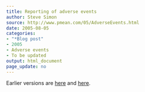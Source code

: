 ```yaml
---
title: Reporting of adverse events
author: Steve Simon
source: http://www.pmean.com/05/AdverseEvents.html
date: 2005-08-05
categories:
- "*Blog post"
- 2005
- Adverse events
- To be updated
output: html_document
page_update: no
---
```


Earlier versions are [here][sim1] and [here][sim2].

[sim1]: http://www.pmean.com/05/AdverseEvents.html
[sim2]: http://new.pmean.com/reporting-adverse-events/
